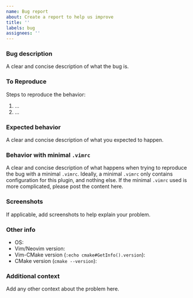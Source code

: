 ```yaml
---
name: Bug report
about: Create a report to help us improve
title: ''
labels: bug
assignees: ''
---
```


### Bug description
A clear and concise description of what the bug is.

### To Reproduce
Steps to reproduce the behavior:
1. ...
2. ...

### Expected behavior
A clear and concise description of what you expected to happen.

### Behavior with minimal `.vimrc`
A clear and concise description of what happens when trying to reproduce the bug with a minimal `.vimrc`. Ideally, a minimal `.vimrc` only contains configuration for this plugin, and nothing else. If the minimal `.vimrc` used is more complicated, please post the content here.

### Screenshots
If applicable, add screenshots to help explain your problem.

### Other info
- OS:
- Vim/Neovim version:
- Vim-CMake version (`:echo cmake#GetInfo().version`):
- CMake version (`cmake --version`):

### Additional context
Add any other context about the problem here.
